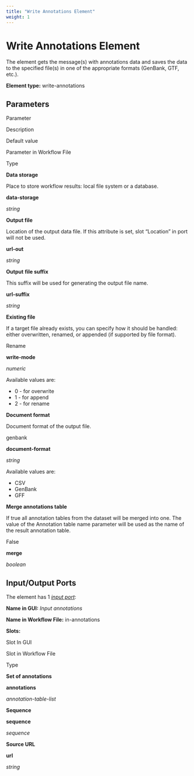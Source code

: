 ```yaml
---
title: "Write Annotations Element"
weight: 1
---
```



# Write Annotations Element

The element gets the message(s) with annotations data and saves the data to the specified file(s) in one of the appropriate formats (GenBank, GTF, etc.).

**Element type:** write-annotations

Parameters
----------



Parameter

Description

Default value

Parameter in Workflow File

Type

**Data storage**

Place to store workflow results: local file system or a database.



**data-storage**

_string_

**Output file**

Location of the output data file. If this attribute is set, slot “Location” in port will not be used.



**url-out**

_string_

**Output** **file suffix**

This suffix will be used for generating the output file name.



**url-suffix**

_string_

**Existing file**

If a target file already exists, you can specify how it should be handled: either overwritten, renamed, or appended (if supported by file format).

Rename

**write-mode**

_numeric_

Available values are:

*   0 - for overwrite
*   1 - for append
*   2 - for rename

**Document format**

Document format of the output file.

genbank

**document-format**

_string_

Available values are:

*   CSV
*   GenBank
*   GFF

**Merge annotations table**

If true all annotation tables from the dataset will be merged into one. The value of the Annotation table name parameter will be used as the name of the result annotation table.

False

**merge**

_boolean_



Input/Output Ports
------------------

The element has 1 [_input port_](http://ugene.unipro.ru/documentation/wd_manual/introduction/schema_terms.html#term-input-port):

**Name in GUI:** _Input annotations_

**Name in Workflow File:** in-annotations

**Slots:**

Slot In GUI

Slot in Workflow File

Type

**Set of annotations**

**annotations**

_annotation-table-list_

**Sequence**

**sequence**

_sequence_

**Source URL**

**url**

_string_
